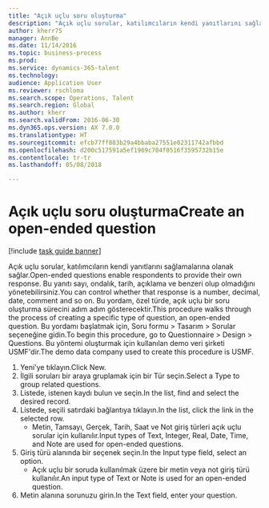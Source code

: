 ```yaml
--- 
title: "Açık uçlu soru oluşturma"
description: "Açık uçlu sorular, katılımcıların kendi yanıtlarını sağlamalarına olanak sağlar."
author: kherr75
manager: AnnBe
ms.date: 11/14/2016
ms.topic: business-process
ms.prod: 
ms.service: dynamics-365-talent
ms.technology: 
audience: Application User
ms.reviewer: rschloma
ms.search.scope: Operations, Talent
ms.search.region: Global
ms.author: kherr
ms.search.validFrom: 2016-06-30
ms.dyn365.ops.version: AX 7.0.0
ms.translationtype: HT
ms.sourcegitcommit: efcb77ff883b29a4bbaba27551e02311742afbbd
ms.openlocfilehash: d200c517591a5ef1969c704f0516f3595732b15e
ms.contentlocale: tr-tr
ms.lasthandoff: 05/08/2018

---
```

# <a name="create-an-open-ended-question"></a><span data-ttu-id="59f99-103">Açık uçlu soru oluşturma</span><span class="sxs-lookup"><span data-stu-id="59f99-103">Create an open-ended question</span></span>

[!include [task guide banner](../../includes/task-guide-banner.md)]

<span data-ttu-id="59f99-104">Açık uçlu sorular, katılımcıların kendi yanıtlarını sağlamalarına olanak sağlar.</span><span class="sxs-lookup"><span data-stu-id="59f99-104">Open-ended questions enable respondents to provide their own response.</span></span> <span data-ttu-id="59f99-105">Bu yanıtı sayı, ondalık, tarih, açıklama ve benzeri olup olmadığını yönetebilirsiniz.</span><span class="sxs-lookup"><span data-stu-id="59f99-105">You can control whether that response is a number, decimal, date, comment and so on.</span></span> <span data-ttu-id="59f99-106">Bu yordam, özel türde, açık uçlu bir soru oluşturma sürecini adım adım gösterecektir.</span><span class="sxs-lookup"><span data-stu-id="59f99-106">This procedure walks through the process of creating a specific type of question, an open-ended question.</span></span> <span data-ttu-id="59f99-107">Bu yordamı başlatmak için, Soru formu > Tasarım > Sorular seçeneğine gidin.</span><span class="sxs-lookup"><span data-stu-id="59f99-107">To begin this procedure, go to Questionnaire > Design > Questions.</span></span> <span data-ttu-id="59f99-108">Bu yöntemi oluşturmak için kullanılan demo veri şirketi USMF'dir.</span><span class="sxs-lookup"><span data-stu-id="59f99-108">The demo data company used to create this procedure is USMF.</span></span>

1. <span data-ttu-id="59f99-109">Yeni'ye tıklayın.</span><span class="sxs-lookup"><span data-stu-id="59f99-109">Click New.</span></span>
2. <span data-ttu-id="59f99-110">İlgili soruları bir araya gruplamak için bir Tür seçin.</span><span class="sxs-lookup"><span data-stu-id="59f99-110">Select a Type to group related questions.</span></span>
3. <span data-ttu-id="59f99-111">Listede, istenen kaydı bulun ve seçin.</span><span class="sxs-lookup"><span data-stu-id="59f99-111">In the list, find and select the desired record.</span></span>
4. <span data-ttu-id="59f99-112">Listede, seçili satırdaki bağlantıya tıklayın.</span><span class="sxs-lookup"><span data-stu-id="59f99-112">In the list, click the link in the selected row.</span></span>
    * <span data-ttu-id="59f99-113">Metin, Tamsayı, Gerçek, Tarih, Saat ve Not giriş türleri açık uçlu sorular için kullanılır.</span><span class="sxs-lookup"><span data-stu-id="59f99-113">Input types of Text, Integer, Real, Date, Time, and Note are used for open-ended questions.</span></span>  
5. <span data-ttu-id="59f99-114">Giriş türü alanında bir seçenek seçin.</span><span class="sxs-lookup"><span data-stu-id="59f99-114">In the Input type field, select an option.</span></span>
    * <span data-ttu-id="59f99-115">Açık uçlu bir soruda kullanılmak üzere bir metin veya not giriş türü kullanılır.</span><span class="sxs-lookup"><span data-stu-id="59f99-115">An input type of Text or Note is used for an open-ended question.</span></span>  
6. <span data-ttu-id="59f99-116">Metin alanına sorunuzu girin.</span><span class="sxs-lookup"><span data-stu-id="59f99-116">In the Text field, enter your question.</span></span>


